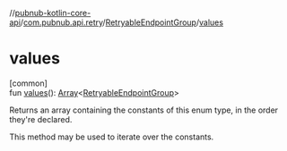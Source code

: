 //[pubnub-kotlin-core-api](../../../index.md)/[com.pubnub.api.retry](../index.md)/[RetryableEndpointGroup](index.md)/[values](values.md)

# values

[common]\
fun [values](values.md)(): [Array](https://kotlinlang.org/api/latest/jvm/stdlib/kotlin-stdlib/kotlin/-array/index.html)&lt;[RetryableEndpointGroup](index.md)&gt;

Returns an array containing the constants of this enum type, in the order they're declared.

This method may be used to iterate over the constants.
